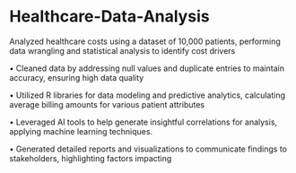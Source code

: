 # Healthcare-Data-Analysis

Analyzed healthcare costs using a dataset of 10,000 patients, performing data wrangling and statistical analysis to identify cost drivers 
 
• Cleaned data by addressing null values and duplicate entries to maintain accuracy, ensuring high data quality 

• Utilized R libraries for data modeling and predictive analytics, calculating average billing amounts for various patient attributes 

• Leveraged AI tools to help generate insightful correlations for analysis, applying machine learning techniques. 

• Generated detailed reports and visualizations to communicate findings to stakeholders, highlighting factors impacting
